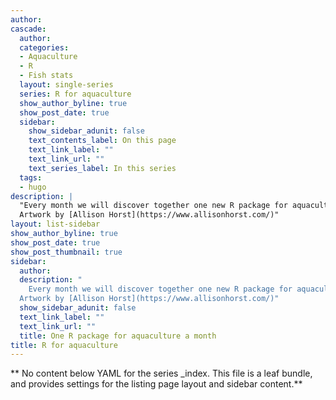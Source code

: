 ```yaml
---
author:
cascade:
  author: 
  categories:
  - Aquaculture
  - R
  - Fish stats
  layout: single-series
  series: R for aquaculture
  show_author_byline: true
  show_post_date: true
  sidebar:
    show_sidebar_adunit: false
    text_contents_label: On this page
    text_link_label: ""
    text_link_url: ""
    text_series_label: In this series
  tags:
  - hugo
description: |
  "Every month we will discover together one new R package for aquaculture. |
  Artwork by [Allison Horst](https://www.allisonhorst.com/)"
layout: list-sidebar
show_author_byline: true
show_post_date: true
show_post_thumbnail: true
sidebar:
  author: 
  description: "
    Every month we will discover together one new R package for aquaculture. <br>
  Artwork by [Allison Horst](https://www.allisonhorst.com/)"
  show_sidebar_adunit: false
  text_link_label: ""
  text_link_url: ""
  title: One R package for aquaculture a month
title: R for aquaculture
---
```


** No content below YAML for the series _index. This file is a leaf bundle, and provides settings for the listing page layout and sidebar content.**
